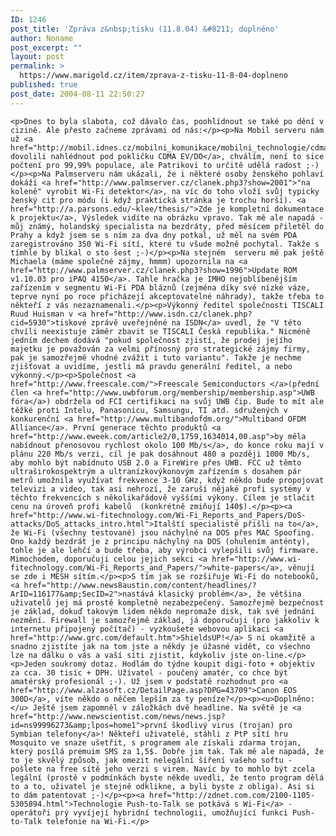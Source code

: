 ```yaml
---
ID: 1246
post_title: 'Zpráva z&nbsp;tisku (11.8.04) &#8211; doplněno'
author: Noname
post_excerpt: ""
layout: post
permalink: >
  https://www.marigold.cz/item/zprava-z-tisku-11-8-04-doplneno
published: true
post_date: 2004-08-11 22:50:27
---
```

	<p>Dnes to byla slabota, což dávalo čas, poohlídnout se také po dění v cizině. Ale přesto začneme zprávami od nás:</p><p>Na Mobil serveru nám už <a href="http://mobil.idnes.cz/mobilni_komunikace/mobilni_technologie/cdma040810.html">podruhé dovolili nahlédnout pod pokličku CDMA EV/DO</a>, chválím, není to sice počtení pro 99,99% populace, ale Patrikovi to určitě udělá radost ;-)</p><p>Na Palmserveru nám ukázali, že i některé osoby ženského pohlaví dokáží <a href="http://www.palmserver.cz/clanek.php3?show=2001">"na koleně" vyrobit Wi-Fi detektor</a>, na víc do toho vloží svůj typicky ženský cit pro módu (i když praktická stránka je trochu horší). <a href="http://a.parsons.edu/~klee/thesis/">Zde je kompletní dokumentace k projektu</a>, Výsledek vidíte na obrázku vpravo. Tak mě ale napadá - můj známý, holandský specialista na bezdráty, před měsícem přiletěl do Prahy a když jsem se s ním za dva dny potkal, už měl na svém PDA zaregistrováno 350 Wi-Fi sítí, které tu všude možně pochytal. Takže s tímhle by blikal o sto šest ;-)</p><p>Na stejném  serveru mě pak ještě Michaela (máme společné zájmy, hmmm) upozornila na <a href="http://www.palmserver.cz/clanek.php3?show=1996">Update ROM v1.10.03 pro iPAQ 4150</a>. Tahle hračka je IMHO nejoblíbenějším zařízením v segmentu Wi-Fi PDA bláznů (zejména díky své nízké váze, teprve nyní po roce přicházejí akceptovatelné náhrady), takže třeba to někteří z vás nezaznamenali.</p><p>Výkonný ředitel společnosti TISCALI Ruud Huisman v <a href="http://www.isdn.cz/clanek.php?cid=5930">tiskové zprávě uveřejněné na ISDN</a> uvedl, že "V této chvíli neexistuje záměr zbavit se TISCALI Česká republika." Nicméně jedním dechem dodává "pokud společnost zjistí, že prodej jejího majetku je považován za velmi přínosný pro strategické zájmy firmy, pak je samozřejmě vhodné zvážit i tuto variantu". Takže je nechme zjišťovat a uvidíme, jestli má pravdu generální ředitel, a nebo výkonný.</p><p>Společnost <a href="http://www.freescale.com/">Freescale Semiconductors </a>(přední člen <a href="http://www.uwbforum.org/membership/membership.asp">UWB fóra</a>) obdržela od FCI certifikaci na svůj UWB čip. Bude to mít ale těžké proti Intelu, Panasonicu, Samsungu, TI atd. sdružených v konkurenční <a href="http://www.multibandofdm.org/">Multiband OFDM Alliance</a>. První generace těchto produktů <a href="http://www.eweek.com/article2/0,1759,1634014,00.asp">by měla nabídnout přenosovou rychlost okolo 100 Mb/s</a>, do konce roku mají v plánu 220 Mb/s verzi, cíl je pak dosáhnout 480 a později 1000 Mb/s, aby mohlo být nabídnuto USB 2.0 a FireWire přes UWB. FCC už těmto ultraširokospektrým a ultranízkovýkonovým zařízením s dosahem pár metrů umožnila využívat frekvence 3-10 GHz, když někdo bude propojovat televizi a video, tak asi nehrozí, že zaruší nějaké profi systémy v těchto frekvencích s několikařádově vyššími výkony. Cílem je stlačit cenu na úroveň profi kabelů  (konkrétně zmiňují 140$).</p><p><a href="http://www.wi-fitechnology.com/Wi-Fi_Reports_and_Papers/DoS-attacks/DoS_attacks_intro.html">Italští specialisté přišli na to</a>, že Wi-Fi (všechny testované) jsou náchylné na DOS přes MAC Spoofing. Ono každý bezdrát je z principu náchylný na DOS (ohulením anténty), tohle je ale lehčí a bude třeba, aby výrobci vylepšili svůj firmware. Mimochodem, doporučuji celou jejich sekci <a href="http://www.wi-fitechnology.com/Wi-Fi_Reports_and_Papers/">white-papers</a>, věnují se zde i MESH sítím.</p><p>S tím jak se rozšiřuje Wi-Fi do notebooků, <a href="http://www.news8austin.com/content/headlines/?ArID=116177&amp;SecID=2">nastává klasický problém</a>, že většina uživatelů jej má prostě kompletně nezabezpečený. Samozřejmě bezpečnost je základ, dokuď takovým lidem někdo nepromaže disk, tak své jednání nezmění. Firewall je samozřejmě základ, já doporučuji (pro jakkoliv k internetu připojený počítač) - vyzkoušete webovou aplikaci <a href="http://www.grc.com/default.htm">ShieldsUP!</a> S ní okamžitě a snadno zjistíte jak na tom jste a někdy je úžasné vidět, co všechno lze na dálku o vás a vaší síti zjistit, kdykoliv jste on-line.</p><p>Jeden soukromý dotaz. Hodlám do týdne koupit digi-foto + objektiv za cca. 30 tisíc + DPH. Uživatel - poučený amatér, co chce být amatérský profesionál ;-). Už jsem v podstatě rozhodnut pro <a href="http://www.alzasoft.cz/DetailPage.asp?DPG=43709">Canon EOS 300D</a>, víte někdo o něčem lepším za ty peníze?</p><p><u>Doplněno:</u> Ještě jsem zapomněl v záložkách dvě headline. Na světě je <a href="http://www.newscientist.com/news/news.jsp?id=ns99996273&amp;lpos=home1">první škodlivý virus (trojan) pro Symbian telefony</a>! Někteří uživatelé, stáhli z PtP sítí hru Mosquito ve snaze ušetřit, s programem ale získali zdarma trojan, který posílá premuim SMS za 1,5$. Dobře jim tak. Tak mě ale napadá, že to je skvělý způsob, jak omezit nelegální šíření vašeho softu - pošlete na free sítě jeho verzi s virem. Navíc by to mohlo být zcela legální (prostě v podmínkách byste někde uvedli, že tento program dělá to a to, uživatel je stejně odklikne, a byli byste z obliga). Asi si to dám patentovat ;-)</p><p><a href="http://zdnet.com.com/2100-1105-5305894.html">Technologie Push-to-Talk se potkává s Wi-Fi</a> - operátoři prý vyvíjejí hybridní technologii, umožňující funkci Push-to-Talk telefonie na Wi-Fi.</p>